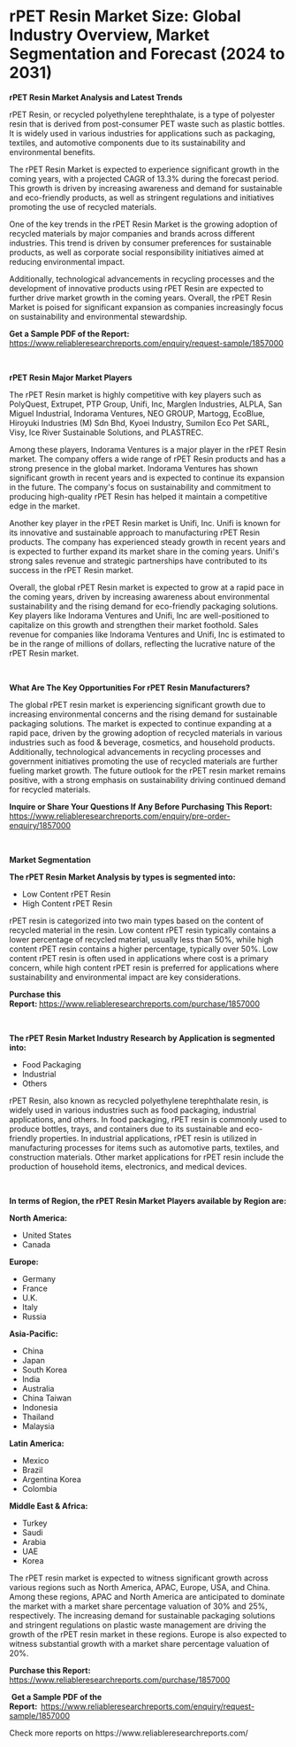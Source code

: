 <p><h1>rPET Resin Market Size: Global Industry Overview, Market Segmentation and Forecast (2024 to 2031)</h1></p><p><strong>rPET Resin Market Analysis and Latest Trends</strong></p>
<p><p>rPET Resin, or recycled polyethylene terephthalate, is a type of polyester resin that is derived from post-consumer PET waste such as plastic bottles. It is widely used in various industries for applications such as packaging, textiles, and automotive components due to its sustainability and environmental benefits.</p><p>The rPET Resin Market is expected to experience significant growth in the coming years, with a projected CAGR of 13.3% during the forecast period. This growth is driven by increasing awareness and demand for sustainable and eco-friendly products, as well as stringent regulations and initiatives promoting the use of recycled materials.</p><p>One of the key trends in the rPET Resin Market is the growing adoption of recycled materials by major companies and brands across different industries. This trend is driven by consumer preferences for sustainable products, as well as corporate social responsibility initiatives aimed at reducing environmental impact.</p><p>Additionally, technological advancements in recycling processes and the development of innovative products using rPET Resin are expected to further drive market growth in the coming years. Overall, the rPET Resin Market is poised for significant expansion as companies increasingly focus on sustainability and environmental stewardship.</p></p>
<p><strong>Get a Sample PDF of the Report:&nbsp;</strong> <a href="https://www.reliableresearchreports.com/enquiry/request-sample/1857000">https://www.reliableresearchreports.com/enquiry/request-sample/1857000</a></p>
<p>&nbsp;</p>
<p><strong>rPET Resin Major Market Players</strong></p>
<p><p>The rPET Resin market is highly competitive with key players such as PolyQuest, Extrupet, PTP Group, Unifi, Inc, Marglen Industries, ALPLA, San Miguel Industrial, Indorama Ventures, NEO GROUP, Martogg, EcoBlue, Hiroyuki Industries (M) Sdn Bhd, Kyoei Industry, Sumilon Eco Pet SARL, Visy, Ice River Sustainable Solutions, and PLASTREC. </p><p>Among these players, Indorama Ventures is a major player in the rPET Resin market. The company offers a wide range of rPET Resin products and has a strong presence in the global market. Indorama Ventures has shown significant growth in recent years and is expected to continue its expansion in the future. The company's focus on sustainability and commitment to producing high-quality rPET Resin has helped it maintain a competitive edge in the market.</p><p>Another key player in the rPET Resin market is Unifi, Inc. Unifi is known for its innovative and sustainable approach to manufacturing rPET Resin products. The company has experienced steady growth in recent years and is expected to further expand its market share in the coming years. Unifi's strong sales revenue and strategic partnerships have contributed to its success in the rPET Resin market.</p><p>Overall, the global rPET Resin market is expected to grow at a rapid pace in the coming years, driven by increasing awareness about environmental sustainability and the rising demand for eco-friendly packaging solutions. Key players like Indorama Ventures and Unifi, Inc are well-positioned to capitalize on this growth and strengthen their market foothold. Sales revenue for companies like Indorama Ventures and Unifi, Inc is estimated to be in the range of millions of dollars, reflecting the lucrative nature of the rPET Resin market.</p></p>
<p>&nbsp;</p>
<p><strong>What Are The Key Opportunities For rPET Resin Manufacturers?</strong></p>
<p><p>The global rPET resin market is experiencing significant growth due to increasing environmental concerns and the rising demand for sustainable packaging solutions. The market is expected to continue expanding at a rapid pace, driven by the growing adoption of recycled materials in various industries such as food & beverage, cosmetics, and household products. Additionally, technological advancements in recycling processes and government initiatives promoting the use of recycled materials are further fueling market growth. The future outlook for the rPET resin market remains positive, with a strong emphasis on sustainability driving continued demand for recycled materials.</p></p>
<p><strong>Inquire or Share Your Questions If Any Before Purchasing This Report:</strong> <a href="https://www.reliableresearchreports.com/enquiry/pre-order-enquiry/1857000">https://www.reliableresearchreports.com/enquiry/pre-order-enquiry/1857000</a></p>
<p>&nbsp;</p>
<p><strong>Market Segmentation</strong></p>
<p><strong>The rPET Resin Market Analysis by types is segmented into:</strong></p>
<p><ul><li>Low Content rPET Resin</li><li>High Content rPET Resin</li></ul></p>
<p><p>rPET resin is categorized into two main types based on the content of recycled material in the resin. Low content rPET resin typically contains a lower percentage of recycled material, usually less than 50%, while high content rPET resin contains a higher percentage, typically over 50%. Low content rPET resin is often used in applications where cost is a primary concern, while high content rPET resin is preferred for applications where sustainability and environmental impact are key considerations.</p></p>
<p><strong>Purchase this Report:&nbsp;</strong><a href="https://www.reliableresearchreports.com/purchase/1857000">https://www.reliableresearchreports.com/purchase/1857000</a></p>
<p>&nbsp;</p>
<p><strong>The rPET Resin Market Industry Research by Application is segmented into:</strong></p>
<p><ul><li>Food Packaging</li><li>Industrial</li><li>Others</li></ul></p>
<p><p>rPET Resin, also known as recycled polyethylene terephthalate resin, is widely used in various industries such as food packaging, industrial applications, and others. In food packaging, rPET resin is commonly used to produce bottles, trays, and containers due to its sustainable and eco-friendly properties. In industrial applications, rPET resin is utilized in manufacturing processes for items such as automotive parts, textiles, and construction materials. Other market applications for rPET resin include the production of household items, electronics, and medical devices.</p></p>
<p>&nbsp;</p>
<p><strong>In terms of Region, the rPET Resin Market Players available by Region are:</strong></p>
<p>
    <p> <strong> North America: </strong>
        <ul>
            <li>United States</li>
            <li>Canada</li>
        </ul>
        </p> 
    <p> <strong> Europe: </strong>
        <ul>
            <li>Germany</li>
            <li>France</li>
            <li>U.K.</li>
            <li>Italy</li>
            <li>Russia</li>
        </ul>
        </p> 
    <p> <strong> Asia-Pacific: </strong>
        <ul>
            <li>China</li>
            <li>Japan</li>
            <li>South Korea</li>
            <li>India</li>
            <li>Australia</li>
            <li>China Taiwan</li>
            <li>Indonesia</li>
            <li>Thailand</li>
            <li>Malaysia</li>
        </ul>
        </p> 
    <p> <strong> Latin America: </strong>
        <ul>
            <li>Mexico</li>
            <li>Brazil</li>
            <li>Argentina Korea</li>
            <li>Colombia</li>
        </ul>
        </p> 
    <p> <strong> Middle East & Africa: </strong>
        <ul>
            <li>Turkey</li>
            <li>Saudi</li>
            <li>Arabia</li>
            <li>UAE</li>
            <li>Korea</li>
        </ul>
    </p>
    </p>
<p><p>The rPET resin market is expected to witness significant growth across various regions such as North America, APAC, Europe, USA, and China. Among these regions, APAC and North America are anticipated to dominate the market with a market share percentage valuation of 30% and 25%, respectively. The increasing demand for sustainable packaging solutions and stringent regulations on plastic waste management are driving the growth of the rPET resin market in these regions. Europe is also expected to witness substantial growth with a market share percentage valuation of 20%.</p></p>
<p><strong>Purchase this Report: </strong><a href="https://www.reliableresearchreports.com/purchase/1857000">https://www.reliableresearchreports.com/purchase/1857000</a></p>
<p>&nbsp;<strong>Get a Sample PDF of the Report:&nbsp;&nbsp;</strong><a href="https://www.reliableresearchreports.com/enquiry/request-sample/1857000">https://www.reliableresearchreports.com/enquiry/request-sample/1857000</a></p>
<p><strong></strong></p>
<p>Check more reports on https://www.reliableresearchreports.com/</p>